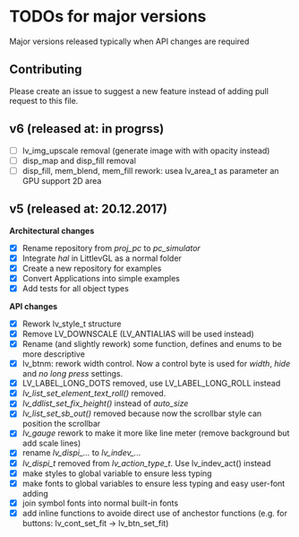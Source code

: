 # TODOs for major versions
Major versions released typically when API changes are required

## Contributing
Please create an issue to suggest a new feature instead of adding pull request to this file.

## v6 (released at: in progrss)
- [ ] lv_img_upscale removal (generate image with with opacity instead)
- [ ] disp_map and disp_fill removal
- [ ] disp_fill, mem_blend, mem_fill rework: usea lv_area_t as parameter an GPU support 2D area

## v5 (released at: 20.12.2017)
**Architectural changes**
- [x] Rename repository from *proj_pc* to *pc_simulator*
- [x] Integrate *hal* in LittlevGL as a normal folder
- [x] Create a new repository for examples
- [x] Convert Applications into simple examples 
- [x] Add tests for all object types

**API changes**
- [x] Rework lv_style_t structure
- [x] Remove LV_DOWNSCALE (LV_ANTIALIAS will be used instead)
- [x] Rename (and slightly rework) some function, defines and enums to be more descriptive
- [x] lv_btnm: rework width control. Now a control byte is used for *width*, *hide* and *no long press* settings. 
- [x] LV_LABEL_LONG_DOTS removed, use LV_LABEL_LONG_ROLL instead
- [x] *lv_list_set_element_text_roll()* removed.
- [x] *lv_ddlist_set_fix_height()* instead of *auto_size*
- [x] *lv_list_set_sb_out()* removed because now the scrollbar style can position the scrollbar
- [x] *lv_gauge* rework to make it more like line meter (remove background but add scale lines)
- [x] rename *lv_dispi_...* to *lv_indev_...*
- [x] *lv_dispi_t* removed from *lv_action_type_t*. Use lv_indev_act() instead
- [x] make styles to global variable to ensure less typing
- [x] make fonts to global variables to ensure less typing and easy user-font adding
- [x] join symbol fonts into normal built-in fonts
- [x] add inline functions to avoide direct use of anchestor functions (e.g. for buttons: lv_cont_set_fit -> lv_btn_set_fit)
